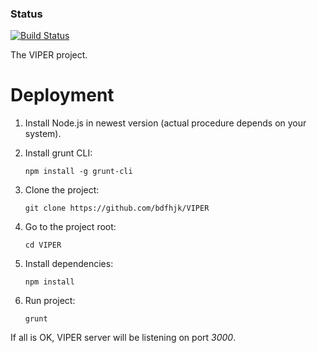 ### Status
[![Build Status](https://travis-ci.org/bdfhjk/VIPER.svg?branch=master)](https://travis-ci.org/bdfhjk/VIPER)

The VIPER project.

# Deployment

1. Install Node.js in newest version (actual procedure depends on your system).
2. Install grunt CLI:
    ````
    npm install -g grunt-cli
    ````

3. Clone the project:
    ````
    git clone https://github.com/bdfhjk/VIPER
    ````

4. Go to the project root:
    ````
    cd VIPER
    ````

5. Install dependencies:
    ````
    npm install
    ````

6. Run project:
    ````
    grunt
    ````

If all is OK, VIPER server will be listening on port *3000*.
